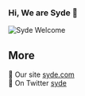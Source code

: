 ### Hi, We are Syde 👋

![Syde Welcome](https://raw.githubusercontent.com/syde/.github/master/profile/header.jpg?raw=true)

## More
:page_with_curl: Our site [syde.com](https://syde.com/)<br>
:speech_balloon: On Twitter [syde](https://twitter.com/syde)<br>
